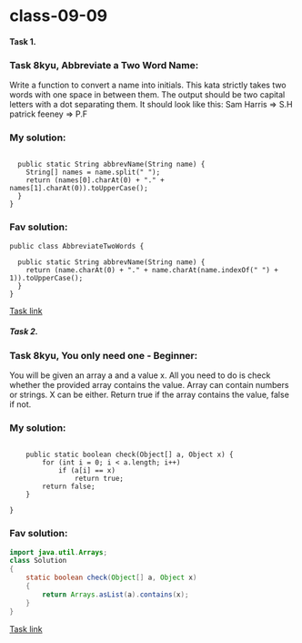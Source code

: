 # class-09-09
#### Task 1. 
### Task 8kyu, Abbreviate a Two Word Name: 
Write a function to convert a name into initials. This kata strictly takes two words with one space in between them.
The output should be two capital letters with a dot separating them.
It should look like this:
Sam Harris => S.H
patrick feeney => P.F
### My solution:
```public class AbbreviateTwoWords {

  public static String abbrevName(String name) {
    String[] names = name.split(" ");
    return (names[0].charAt(0) + "." + names[1].charAt(0)).toUpperCase();
  }
}
```
### Fav solution:
```
public class AbbreviateTwoWords {

  public static String abbrevName(String name) {
    return (name.charAt(0) + "." + name.charAt(name.indexOf(" ") + 1)).toUpperCase();
  }
}
```
[Task link]( https://www.codewars.com/kata/57eadb7ecd143f4c9c0000a3/java)

 

##### Task 2. 
### Task 8kyu, You only need one - Beginner: 
You will be given an array a and a value x. All you need to do is check whether the provided array contains the value.
Array can contain numbers or strings. X can be either.
Return true if the array contains the value, false if not.
### My solution: 
```public class Solution {

    public static boolean check(Object[] a, Object x) {
        for (int i = 0; i < a.length; i++)
            if (a[i] == x)
                return true;
        return false;
    }

}
```

### Fav solution:

```Java
import java.util.Arrays;
class Solution
{
    static boolean check(Object[] a, Object x)
    {
        return Arrays.asList(a).contains(x);
    }
}
```

[Task link](https://www.codewars.com/kata/57cc975ed542d3148f00015b/java)
